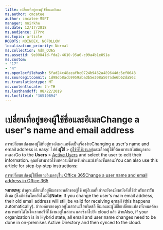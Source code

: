 ```yaml
---
title: เปลี่ยนที่อยู่ของผู้ใช้ชื่อและอีเมล
ms.author: cmcatee
author: cmcatee-MSFT
manager: mnirkhe
ms.date: 12/17/2018
ms.audience: ITPro
ms.topic: article
ROBOTS: NOINDEX, NOFOLLOW
localization_priority: Normal
ms.collection: Adm_O365
ms.assetid: 9e00841d-fda2-4610-95a6-c99a4b1e891a
ms.custom:
- "17"
- "4"
ms.openlocfilehash: 5fad24c48aeafbc0724b9462a489644dc5ef0643
ms.sourcegitcommit: 1d98db8acb9959aba3b5e308a567ade6b62da56c
ms.translationtype: MT
ms.contentlocale: th-TH
ms.lasthandoff: 08/22/2019
ms.locfileid: "36519894"
---
```

# <a name="change-a-users-name-and-email-address"></a><span data-ttu-id="086f9-102">เปลี่ยนที่อยู่ของผู้ใช้ชื่อและอีเมล</span><span class="sxs-lookup"><span data-stu-id="086f9-102">Change a user's name and email address</span></span>

<span data-ttu-id="086f9-103">การเปลี่ยนแปลงของผู้ใช้ที่อยู่ทางอีเมลและชื่อเป็นเรื่องง่าย</span><span class="sxs-lookup"><span data-stu-id="086f9-103">Changing a user's name and email address is easy!</span></span> <span data-ttu-id="086f9-104">ไปยัง**ผู้ใช้** \> [ผู้ใช้ที่ใช้งานอยู่](https://go.microsoft.com/fwlink/p/?linkid=834822)และเลือกผู้ใช้ที่ต้องการแก้ไขข้อมูลของตนเอง</span><span class="sxs-lookup"><span data-stu-id="086f9-104">Go to the **Users** \> [Active Users](https://go.microsoft.com/fwlink/p/?linkid=834822) and select the user to edit their information.</span></span> <span data-ttu-id="086f9-105">คุณยังสามารถใช้บทความนี้สำหรับคำแนะนำทีละขั้นตอน:</span><span class="sxs-lookup"><span data-stu-id="086f9-105">You can also use this article for step-by-step instructions:</span></span>
  
[<span data-ttu-id="086f9-106">การเปลี่ยนแปลงผู้ใช้ชื่อและอีเมลอยู่ใน Office 365</span><span class="sxs-lookup"><span data-stu-id="086f9-106">Change a user name and email address in Office 365</span></span>](https://docs.microsoft.com/office365/admin/add-users/change-a-user-name-and-email-address)
  
 <span data-ttu-id="086f9-107">**หมายเหตุ**: ถ้าคุณเปลี่ยนที่อยู่อีเมลของหลักของผู้ใช้ อยู่อีเมลที่เก่าจะยังคงมีผลบังคับใช้สำหรับการรับอีเมล (ซึ่งเกิดขึ้นโดยอัตโนมัติ)</span><span class="sxs-lookup"><span data-stu-id="086f9-107">**Note**: If you change the user's main email address, their old email address will still be valid for receiving email (this happens automatically).</span></span> <span data-ttu-id="086f9-108">ถ้าองค์กรของคุณอยู่ในสถานะไฮบริดสลี อีเมลและผู้ใช้ชื่อเปลี่ยนแปลงทั้งหมดต้องสามารถทำได้ในไดเรกทอรีที่ใช้งานอยู่ในสถาน และซิงค์ไปยัง cloud แล้ว ด้วย</span><span class="sxs-lookup"><span data-stu-id="086f9-108">Also, if your organization is in Hybrid state, all email and user name changes need to be done in on-premises Active Directory and then synced to the cloud.</span></span>